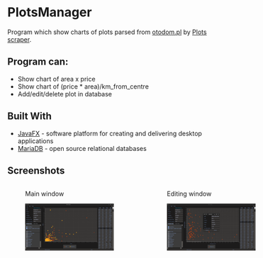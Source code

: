 # PlotsManager

Program which show charts of plots parsed from [otodom.pl](https://www.otodom.pl/) by [Plots scraper](https://github.com/Dimonium-239/Scraper).

## Program can:
- Show chart of area x price
- Show chart of (price * area)/km_from_centre
- Add/edit/delete plot in database

## Built With
* [JavaFX](https://openjfx.io/) - software platform for creating and delivering desktop applications
* [MariaDB](https://mariadb.org/) - open source relational databases

## Screenshots 
<div style="width:600px;">
    <figure class="image1" style="width:200px; float:left;">
        <figcaption>Main window</figcaption>
        <p><img src="https://github.com/Dimonium-239/PlotsManager/blob/master/Screenshots/MainWindowPlots.png" width="200px" alt="Main window"></p>
    </figure>
    <figure class="image2" style="width:200px; float:right;">
        <figcaption>Editing window</figcaption>
        <p><img src="https://github.com/Dimonium-239/PlotsManager/blob/master/Screenshots/EditPlotPlots.png" width="200px" alt="Editing window"></p>
    </figure>
</div>
